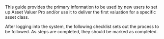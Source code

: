 This guide provides the primary information to be used by new users to set up Asset Valuer
Pro and/or use it to deliver the first valuation for a specific asset class.

After logging into the system, the following checklist sets out the process to be followed. As
steps are completed, they should be marked as completed.